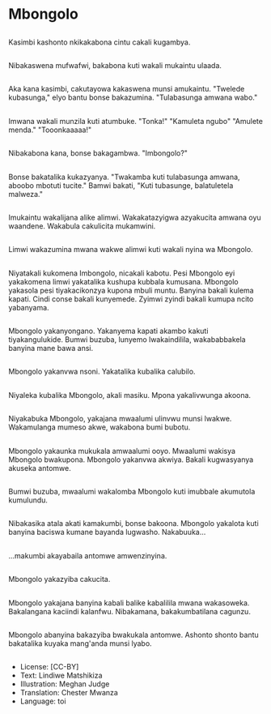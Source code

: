 # Mbongolo

##
Kasimbi kashonto nkikakabona cintu cakali kugambya.

##
Nibakaswena mufwafwi, bakabona kuti wakali mukaintu ulaada.

##
Aka kana kasimbi, cakutayowa kakaswena munsi amukaintu. "Twelede kubasunga," elyo bantu bonse bakazumina. "Tulabasunga amwana wabo."

##
Imwana wakali munzila kuti atumbuke. "Tonka!" "Kamuleta ngubo" "Amulete menda." "Tooonkaaaaa!"

##
Nibakabona kana, bonse bakagambwa. "Imbongolo?"

##
Bonse bakatalika kukazyanya. "Twakamba kuti tulabasunga amwana, aboobo mbotuti tucite." Bamwi bakati, "Kuti tubasunge, balatuletela malweza."

##
Imukaintu wakalijana alike alimwi. Wakakatazyigwa azyakucita amwana oyu waandene. Wakabula cakulicita mukamwini.

##
Limwi wakazumina mwana wakwe alimwi kuti wakali nyina wa Mbongolo.

##
Niyatakali kukomena Imbongolo, nicakali kabotu. Pesi Mbongolo eyi yakakomena limwi yakatalika kushupa kubbala kumusana. Mbongolo yakasola pesi tiyakacikonzya kupona mbuli muntu. Banyina bakali kulema kapati. Cindi conse bakali kunyemede. Zyimwi zyindi bakali kumupa ncito yabanyama.

##
Mbongolo yakanyongano. Yakanyema kapati akambo kakuti tiyakangulukide. Bumwi buzuba, lunyemo lwakaindilila, wakababbakela banyina mane bawa ansi.

##
Mbongolo yakanvwa nsoni. Yakatalika kubalika calubilo.

##
Niyaleka kubalika Mbongolo, akali masiku. Mpona yakalivwunga akoona.

##
Niyakabuka Mbongolo, yakajana mwaalumi ulinvwu munsi lwakwe. Wakamulanga mumeso akwe, wakabona bumi bubotu.

##
Mbongolo yakaunka mukukala amwaalumi ooyo. Mwaalumi wakisya Mbongolo bwakupona. Mbongolo yakanvwa akwiya. Bakali kugwasyanya akuseka antomwe.

##
Bumwi buzuba, mwaalumi wakalomba Mbongolo kuti imubbale akumutola kumulundu.

##
Nibakasika atala akati kamakumbi, bonse bakoona. Mbongolo yakalota kuti banyina baciswa kumane bayanda lugwasho. Nakabuuka...

##
...makumbi akayabaila antomwe amwenzinyina.

##
Mbongolo yakazyiba cakucita.

##
Mbongolo yakajana banyina kabali balike kabalilila mwana wakasoweka. Bakalangana kaciindi kalanfwu. Nibakamana, bakakumbatilana cagunzu.

##
Mbongolo abanyina bakazyiba bwakukala antomwe. Ashonto shonto bantu bakatalika kuyaka mang'anda munsi lyabo.

##
* License: [CC-BY]
* Text: Lindiwe Matshikiza
* Illustration: Meghan Judge
* Translation: Chester Mwanza
* Language: toi
